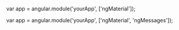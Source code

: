 <!-- AngularJS -->
<script src="https://ajax.googleapis.com/ajax/libs/angularjs/1.7.9/angular.min.js"></script>

<!-- AngularJS Material -->
<script src="https://ajax.googleapis.com/ajax/libs/angular_material/1.2.0/angular-material.min.js"></script>

<!-- AngularJS Material CSS -->
<link rel="stylesheet" href="https://ajax.googleapis.com/ajax/libs/angular_material/1.2.0/angular-material.min.css">

<!-- AngularJS Material Theming -->
<script src="https://ajax.googleapis.com/ajax/libs/angular_material/1.2.0/angular-material-theme.min.js"></script>

<!-- Apply a theme -->
<link rel="stylesheet" href="https://ajax.googleapis.com/ajax/libs/angular_material/1.2.0/angular-material-theme.css">

var app = angular.module('yourApp', ['ngMaterial']);


var app = angular.module('yourApp', ['ngMaterial', 'ngMessages']);
